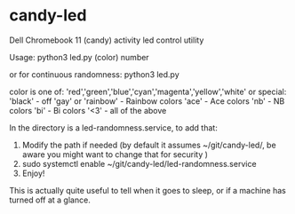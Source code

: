 # candy-led
Dell Chromebook 11 (candy) activity led control utility

Usage: 
python3 led.py (color) number 

or for continuous randomness:
python3 led.py 

color is one of: 
'red','green','blue','cyan','magenta','yellow','white'
or special: 
'black' - off
'gay' or 'rainbow' - Rainbow colors
'ace' - Ace colors
'nb' - NB colors
'bi' - Bi colors
'<3' - all of the above

In the directory is a led-randomness.service, to add that:
1. Modify the path if needed (by default it assumes ~/git/candy-led/, be aware you might want to change that for security )
2. sudo systemctl enable ~/git/candy-led/led-randomness.service
3. Enjoy! 

This is actually quite useful to tell when it goes to sleep, or if a machine has turned off at a glance. 
